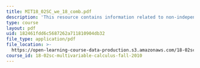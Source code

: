 ```yaml
---
title: MIT18_02SC_we_18_comb.pdf
description: 'This resource contains information related to non-independent variables. '
type: course
layout: pdf
uid: 182461fdd6c5687262a711810904db32
file_type: application/pdf
file_location: >-
  https://open-learning-course-data-production.s3.amazonaws.com/18-02sc-multivariable-calculus-fall-2010/182461fdd6c5687262a711810904db32_MIT18_02SC_we_18_comb.pdf
course_id: 18-02sc-multivariable-calculus-fall-2010
---
```

